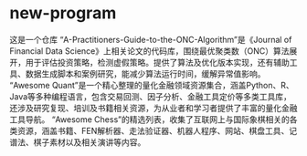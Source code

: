 # new-program
这是一个仓库
“A-Practitioners-Guide-to-the-ONC-Algorithm”是《Journal of Financial Data Science》上相关论文的代码库，围绕最优聚类数（ONC）算法展开，用于评估投资策略，检测虚假策略。提供了算法及优化版本实现，还有辅助工具、数据生成脚本和案例研究，能减少算法运行时间，缓解异常值影响。
“Awesome Quant”是一个精心整理的量化金融领域资源集合，涵盖Python、R、Java等多种编程语言，包含交易回测、因子分析、金融工具定价等多类工具库，还涉及研究复现、培训及书籍相关资源，为从业者和学习者提供了丰富的量化金融工具导航。
“Awesome Chess”的精选列表，收集了互联网上与国际象棋相关的各类资源，涵盖书籍、FEN解析器、走法验证器、机器人程序、网站、棋盘工具、记谱法、棋子素材以及相关演讲等内容。
